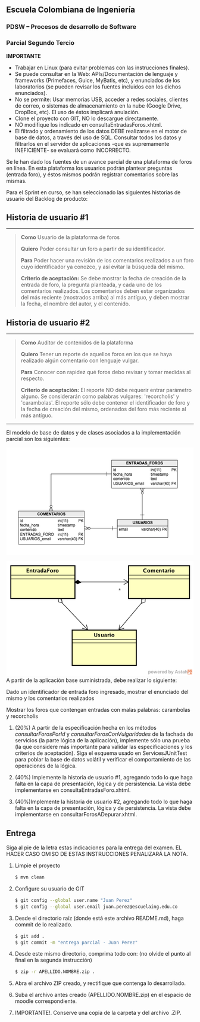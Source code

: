 ## Escuela Colombiana de Ingeniería

### PDSW – Procesos de desarrollo de Software
### Parcial Segundo Tercio


**IMPORTANTE**

* Trabajar en Linux (para evitar problemas con las instrucciones finales).
* Se puede consultar en la Web: APIs/Documentación de lenguaje y frameworks (Primefaces, Guice, MyBatis, etc), y enunciados de los laboratorios (se pueden revisar los fuentes incluidos con los dichos enunciados).
* No se permite: Usar memorias USB, acceder a redes sociales, clientes de correo, o sistemas de almacenamiento en la nube (Google Drive, DropBox, etc). El uso de éstos implicará anulación.
* Clone el proyecto con GIT, NO lo descargue directamente.
* NO modifique los indicado en consultaEntradasForos.xhtml.
* El filtrado y ordenamiento de los datos DEBE realizarse en el motor de base de datos, a través del uso de SQL. Consultar todos los datos y filtrarlos en el servidor de aplicaciones -que es supremamente INEFICIENTE- se evaluará como INCORRECTO.



Se le han dado los fuentes de un avance parcial de una plataforma de foros en línea. En esta plataforma los usuarios podrán plantear preguntas (entrada foro), y éstos mismos podrán registrar comentarios sobre las mismas.

Para el Sprint en curso, se han seleccionado las siguientes historias de usuario del Backlog de producto:

## Historia de usuario #1

  -------------------------------------------------------------------------------------------------------------------------------------------------------------------------------------
  > **Como** Usuario de la plataforma de foros
  >
  > **Quiero** Poder consultar un foro a partir de su identificador.
  >
  > **Para** Poder hacer una revisión de los comentarios realizados a un foro cuyo identificador ya conozco, y así evitar la búsqueda del mismo.
  >
  > **Criterio de aceptación:** Se debe mostrar la fecha de creación de la entrada de foro, la pregunta planteada, y cada uno de los comentarios realizados. Los comentarios deben estar organizados del más reciente (mostrados arriba) al más antíguo, y deben mostrar la fecha, el nombre del autor, y el contenido.

## Historia de usuario #2

  -------------------------------------------------------------------------------------------------------------------------------------------------------------------------------------
  > **Como** Auditor de contenidos de la plataforma
  >
  > **Quiero** Tener un reporte de aquellos foros en los que se haya realizado algún comentario con lenguaje vulgar.
  >
  > **Para** Conocer con rapidez qué foros debo revisar y tomar medidas al respecto.
  >
  > **Criterio de aceptación:** El reporte NO debe requerir entrar parámetro alguno. Se considerarán como palabras vulgares: 'recorcholis' y 'carambolas'. El reporte sólo debe contener el identificador de foro y la fecha de creación del mismo, ordenados del foro más reciente al más antíguo.
  -------------------------------------------------------------------------------------------------------------------------------------------------------------------------------------

El modelo de base de datos y de clases asociados a la implementación parcial son los siguientes:

![](./img/Model.png)

![](./img/ClDiag.png)
A partir de la aplicación base suministrada, debe realizar lo siguiente:


Dado un identificador de entrada foro ingresado, mostrar el enunciado del mismo y los comentarios realizados

Mostrar los foros que contengan entradas con malas palabras: carambolas y recorcholis


1.  (20%) A partir de la especificación hecha en los métodos
    *consultarForosPorId* y *consultarForosConVulgaridades* de la fachada de
    servicios (la parte lógica de la aplicación), implemente sólo una prueba (la que considere más importante para validar las especificaciones y los criterios de aceptación). Siga el esquema usado en ServicesJUnitTest para poblar la base de datos volátil y verificar el comportamiento de las operaciones de la lógica.

2.  (40%) Implemente la historia de usuario #1, agregando todo lo que haga falta en la capa de presentación, lógica y de persistencia. La vista debe implementarse en consultaEntradasForo.xhtml.

3.  (40%)Implemente la historia de usuario #2, agregando todo lo que haga falta en la capa de presentación, lógica y de persistencia. La vista debe implementarse en consultarForosADepurar.xhtml.


## Entrega

Siga al pie de la letra estas indicaciones para la entrega del examen. EL HACER CASO OMISO DE ESTAS INSTRUCCIONES PENALIZARÁ LA NOTA.

1. Limpie el proyecto

	```bash
	$ mvn clean
	```

1. Configure su usuario de GIT

	```bash
	$ git config --global user.name "Juan Perez"
	$ git config --global user.email juan.perez@escuelaing.edu.co
	```

2. Desde el directorio raíz (donde está este archivo README.md), haga commit de lo realizado.

	```bash
	$ git add .
	$ git commit -m "entrega parcial - Juan Perez"
	```


3. Desde este mismo directorio, comprima todo con: (no olvide el punto al final en la segunda instrucción)

	```bash
	$ zip -r APELLIDO.NOMBRE.zip .
	```

4. Abra el archivo ZIP creado, y rectifique que contenga lo desarrollado.

5. Suba el archivo antes creado (APELLIDO.NOMBRE.zip) en el espacio de moodle correspondiente.

6. IMPORTANTE!. Conserve una copia de la carpeta y del archivo .ZIP.
